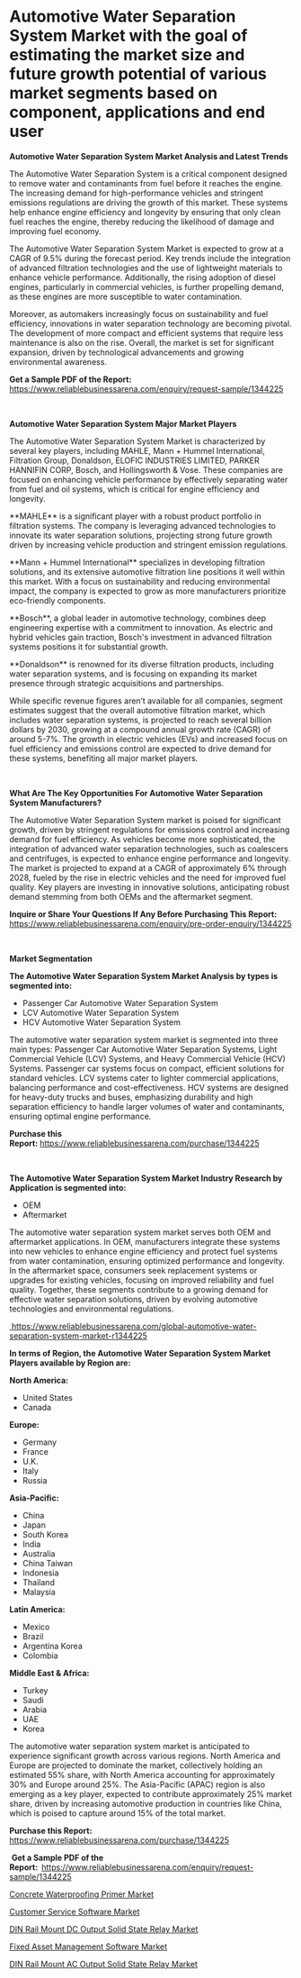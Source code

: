 <p><h1>Automotive Water Separation System Market with the goal of estimating the market size and future growth potential of various market segments based on component, applications and end user</h1></p><p><strong>Automotive Water Separation System Market Analysis and Latest Trends</strong></p>
<p><p>The Automotive Water Separation System is a critical component designed to remove water and contaminants from fuel before it reaches the engine. The increasing demand for high-performance vehicles and stringent emissions regulations are driving the growth of this market. These systems help enhance engine efficiency and longevity by ensuring that only clean fuel reaches the engine, thereby reducing the likelihood of damage and improving fuel economy.</p><p>The Automotive Water Separation System Market is expected to grow at a CAGR of 9.5% during the forecast period. Key trends include the integration of advanced filtration technologies and the use of lightweight materials to enhance vehicle performance. Additionally, the rising adoption of diesel engines, particularly in commercial vehicles, is further propelling demand, as these engines are more susceptible to water contamination. </p><p>Moreover, as automakers increasingly focus on sustainability and fuel efficiency, innovations in water separation technology are becoming pivotal. The development of more compact and efficient systems that require less maintenance is also on the rise. Overall, the market is set for significant expansion, driven by technological advancements and growing environmental awareness.</p></p>
<p><strong>Get a Sample PDF of the Report:&nbsp;</strong> <a href="https://www.reliablebusinessarena.com/enquiry/request-sample/1344225?utm_campaign=1579&utm_medium=2&utm_source=Github&utm_content=ia&utm_term=12102024&utm_id=automotive-water-separation-system">https://www.reliablebusinessarena.com/enquiry/request-sample/1344225</a></p>
<p>&nbsp;</p>
<p><strong>Automotive Water Separation System Major Market Players</strong></p>
<p><p>The Automotive Water Separation System Market is characterized by several key players, including MAHLE, Mann + Hummel International, Filtration Group, Donaldson, ELOFIC INDUSTRIES LIMITED, PARKER HANNIFIN CORP, Bosch, and Hollingsworth & Vose. These companies are focused on enhancing vehicle performance by effectively separating water from fuel and oil systems, which is critical for engine efficiency and longevity.</p><p>**MAHLE** is a significant player with a robust product portfolio in filtration systems. The company is leveraging advanced technologies to innovate its water separation solutions, projecting strong future growth driven by increasing vehicle production and stringent emission regulations.</p><p>**Mann + Hummel International** specializes in developing filtration solutions, and its extensive automotive filtration line positions it well within this market. With a focus on sustainability and reducing environmental impact, the company is expected to grow as more manufacturers prioritize eco-friendly components.</p><p>**Bosch**, a global leader in automotive technology, combines deep engineering expertise with a commitment to innovation. As electric and hybrid vehicles gain traction, Bosch's investment in advanced filtration systems positions it for substantial growth.</p><p>**Donaldson** is renowned for its diverse filtration products, including water separation systems, and is focusing on expanding its market presence through strategic acquisitions and partnerships. </p><p>While specific revenue figures aren’t available for all companies, segment estimates suggest that the overall automotive filtration market, which includes water separation systems, is projected to reach several billion dollars by 2030, growing at a compound annual growth rate (CAGR) of around 5-7%. The growth in electric vehicles (EVs) and increased focus on fuel efficiency and emissions control are expected to drive demand for these systems, benefiting all major market players.</p></p>
<p>&nbsp;</p>
<p><strong>What Are The Key Opportunities For Automotive Water Separation System Manufacturers?</strong></p>
<p><p>The Automotive Water Separation System market is poised for significant growth, driven by stringent regulations for emissions control and increasing demand for fuel efficiency. As vehicles become more sophisticated, the integration of advanced water separation technologies, such as coalescers and centrifuges, is expected to enhance engine performance and longevity. The market is projected to expand at a CAGR of approximately 6% through 2028, fueled by the rise in electric vehicles and the need for improved fuel quality. Key players are investing in innovative solutions, anticipating robust demand stemming from both OEMs and the aftermarket segment.</p></p>
<p><strong>Inquire or Share Your Questions If Any Before Purchasing This Report:</strong> <a href="https://www.reliablebusinessarena.com/enquiry/pre-order-enquiry/1344225?utm_campaign=1579&utm_medium=2&utm_source=Github&utm_content=ia&utm_term=12102024&utm_id=automotive-water-separation-system">https://www.reliablebusinessarena.com/enquiry/pre-order-enquiry/1344225</a></p>
<p>&nbsp;</p>
<p><strong>Market Segmentation</strong></p>
<p><strong>The Automotive Water Separation System Market Analysis by types is segmented into:</strong></p>
<p><ul><li>Passenger Car Automotive Water Separation System</li><li>LCV Automotive Water Separation System</li><li>HCV Automotive Water Separation System</li></ul></p>
<p><p>The automotive water separation system market is segmented into three main types: Passenger Car Automotive Water Separation Systems, Light Commercial Vehicle (LCV) Systems, and Heavy Commercial Vehicle (HCV) Systems. Passenger car systems focus on compact, efficient solutions for standard vehicles. LCV systems cater to lighter commercial applications, balancing performance and cost-effectiveness. HCV systems are designed for heavy-duty trucks and buses, emphasizing durability and high separation efficiency to handle larger volumes of water and contaminants, ensuring optimal engine performance.</p></p>
<p><strong>Purchase this Report:&nbsp;</strong><a href="https://www.reliablebusinessarena.com/purchase/1344225?utm_campaign=1579&utm_medium=2&utm_source=Github&utm_content=ia&utm_term=12102024&utm_id=automotive-water-separation-system">https://www.reliablebusinessarena.com/purchase/1344225</a></p>
<p>&nbsp;</p>
<p><strong>The Automotive Water Separation System Market Industry Research by Application is segmented into:</strong></p>
<p><ul><li>OEM</li><li>Aftermarket</li></ul></p>
<p><p>The automotive water separation system market serves both OEM and aftermarket applications. In OEM, manufacturers integrate these systems into new vehicles to enhance engine efficiency and protect fuel systems from water contamination, ensuring optimized performance and longevity. In the aftermarket space, consumers seek replacement systems or upgrades for existing vehicles, focusing on improved reliability and fuel quality. Together, these segments contribute to a growing demand for effective water separation solutions, driven by evolving automotive technologies and environmental regulations.</p></p>
<p><a href="https://www.reliablebusinessarena.com/global-automotive-water-separation-system-market-r1344225?utm_campaign=1579&utm_medium=2&utm_source=Github&utm_content=ia&utm_term=12102024&utm_id=automotive-water-separation-system">&nbsp;https://www.reliablebusinessarena.com/global-automotive-water-separation-system-market-r1344225</a></p>
<p><strong>In terms of Region, the Automotive Water Separation System Market Players available by Region are:</strong></p>
<p>
    <p> <strong> North America: </strong>
        <ul>
            <li>United States</li>
            <li>Canada</li>
        </ul>
        </p> 
    <p> <strong> Europe: </strong>
        <ul>
            <li>Germany</li>
            <li>France</li>
            <li>U.K.</li>
            <li>Italy</li>
            <li>Russia</li>
        </ul>
        </p> 
    <p> <strong> Asia-Pacific: </strong>
        <ul>
            <li>China</li>
            <li>Japan</li>
            <li>South Korea</li>
            <li>India</li>
            <li>Australia</li>
            <li>China Taiwan</li>
            <li>Indonesia</li>
            <li>Thailand</li>
            <li>Malaysia</li>
        </ul>
        </p> 
    <p> <strong> Latin America: </strong>
        <ul>
            <li>Mexico</li>
            <li>Brazil</li>
            <li>Argentina Korea</li>
            <li>Colombia</li>
        </ul>
        </p> 
    <p> <strong> Middle East & Africa: </strong>
        <ul>
            <li>Turkey</li>
            <li>Saudi</li>
            <li>Arabia</li>
            <li>UAE</li>
            <li>Korea</li>
        </ul>
    </p>
    </p>
<p><p>The automotive water separation system market is anticipated to experience significant growth across various regions. North America and Europe are projected to dominate the market, collectively holding an estimated 55% share, with North America accounting for approximately 30% and Europe around 25%. The Asia-Pacific (APAC) region is also emerging as a key player, expected to contribute approximately 25% market share, driven by increasing automotive production in countries like China, which is poised to capture around 15% of the total market.</p></p>
<p><strong>Purchase this Report: </strong><a href="https://www.reliablebusinessarena.com/purchase/1344225?utm_campaign=1579&utm_medium=2&utm_source=Github&utm_content=ia&utm_term=12102024&utm_id=automotive-water-separation-system">https://www.reliablebusinessarena.com/purchase/1344225</a></p>
<p>&nbsp;<strong>Get a Sample PDF of the Report:&nbsp;&nbsp;</strong><a href="https://www.reliablebusinessarena.com/enquiry/request-sample/1344225?utm_campaign=1579&utm_medium=2&utm_source=Github&utm_content=ia&utm_term=12102024&utm_id=automotive-water-separation-system">https://www.reliablebusinessarena.com/enquiry/request-sample/1344225</a></p>
<p><strong></strong></p>
<p><p><a href="https://www.linkedin.com/pulse/concrete-waterproofing-primer-market-global-insights-regional-rqxne?utm_campaign=1579&utm_medium=2&utm_source=Github&utm_content=ia&utm_term=12102024&utm_id=automotive-water-separation-system">Concrete Waterproofing Primer Market</a></p><p><a href="https://github.com/luckyshygirl/Market-Research-Report-List-6/blob/main/customer-service-software-market.md?utm_campaign=1579&utm_medium=2&utm_source=Github&utm_content=ia&utm_term=12102024&utm_id=automotive-water-separation-system">Customer Service Software Market</a></p><p><a href="https://www.linkedin.com/pulse/strategic-roadmap-success-global-din-rail-mount-dc-output-rvnve?utm_campaign=1579&utm_medium=2&utm_source=Github&utm_content=ia&utm_term=12102024&utm_id=automotive-water-separation-system">DIN Rail Mount DC Output Solid State Relay Market</a></p><p><a href="https://github.com/arionmp/Market-Research-Report-List-5/blob/main/fixed-asset-management-software-market.md?utm_campaign=1579&utm_medium=2&utm_source=Github&utm_content=ia&utm_term=12102024&utm_id=automotive-water-separation-system">Fixed Asset Management Software Market</a></p><p><a href="https://www.linkedin.com/pulse/what-innovations-market-trends-shaping-din-rail-mount-ac-gzvve?utm_campaign=1579&utm_medium=2&utm_source=Github&utm_content=ia&utm_term=12102024&utm_id=automotive-water-separation-system">DIN Rail Mount AC Output Solid State Relay Market</a></p></p>